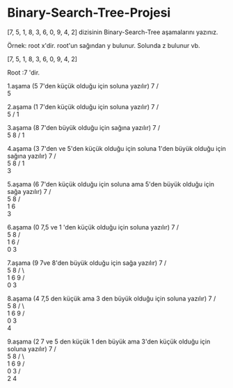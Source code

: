 # Binary-Search-Tree-Projesi

[7, 5, 1, 8, 3, 6, 0, 9, 4, 2] dizisinin Binary-Search-Tree aşamalarını yazınız.

Örnek: root x'dir. root'un sağından y bulunur. Solunda z bulunur vb.

[7, 5, 1, 8, 3, 6, 0, 9, 4, 2]  

Root :7 'dir.

1.aşama (5 7'den küçük olduğu için soluna yazılır)
    7
   / \
  5
  
2.aşama (1 7'den küçük olduğu için soluna yazılır)
     7
    / \
   5
  /
 1
 
3.aşama (8 7'den büyük olduğu için sağına yazılır)
    7
    / \
   5   8
  /
 1
 
 4.aşama (3 7'den ve 5'den küçük olduğu için soluna 1'den büyük olduğu için sağına yazılır)
      7
     / \
    5   8
   /
  1
   \
    3
    
 5.aşama (6 7'den küçük olduğu için soluna ama 5'den büyük olduğu için sağa yazılır)
      7
     / \
    5   8
   / \
  1   6
   \
    3
    
 6.aşama (0 7,5 ve 1 'den küçük olduğu için soluna yazılır)
       7
      / \
     5   8
    / \
   1   6
  /  \
 0    3
 
7.aşama (9  7ve 8'den büyük olduğu için sağa yazılır)
       7
      / \
     5   8
    / \   \
   1   6   9
  /  \
 0    3
 
 8.aşama (4 7,5 den küçük ama 3 den büyük olduğu için soluna yazılır) 
        7
      / \
     5   8
    / \   \
   1   6   9
  /  \
 0    3
       \
        4
        
 9.aşama (2 7 ve 5 den küçük 1 den büyük ama 3'den küçük olduğu için soluna yazılır)
         7
      / \
     5   8
    / \   \
   1   6   9
  /  \
 0    3
     / \
    2   4
